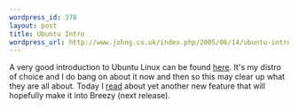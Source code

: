 ```yaml
--- 
wordpress_id: 378
layout: post
title: Ubuntu Intro
wordpress_url: http://www.johng.co.uk/index.php/2005/06/14/ubuntu-intro/
---
```

A very good introduction to Ubuntu Linux can be found <a href="http://lxer.com/module/newswire/view/38107/index.html">here</a>. It's my distro of choice and I do bang on about it now and then so this may clear up what they are all about. Today I <a href="http://tseng.ath.cx/log/?p=34">read</a> about yet another new feature that will hopefully make it into Breezy (next release).
